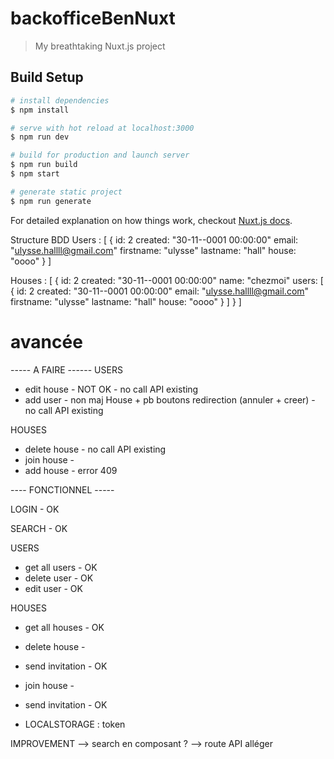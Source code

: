 # backofficeBenNuxt

> My breathtaking Nuxt.js project

## Build Setup

``` bash
# install dependencies
$ npm install

# serve with hot reload at localhost:3000
$ npm run dev

# build for production and launch server
$ npm run build
$ npm start

# generate static project
$ npm run generate
```

For detailed explanation on how things work, checkout [Nuxt.js docs](https://nuxtjs.org).


Structure BDD 
Users : [
    {
        id: 2
        created: "30-11--0001 00:00:00"
        email: "ulysse.hallll@gmail.com"
        firstname: "ulysse"
        lastname: "hall"
        house: "oooo"
    }
]

Houses : [
    {
        id: 2
        created: "30-11--0001 00:00:00"
        name: "chezmoi"
        users: [
            {
                id: 2
                created: "30-11--0001 00:00:00"
                email: "ulysse.hallll@gmail.com"
                firstname: "ulysse"
                lastname: "hall"
                house: "oooo"
            }
        ]
    }
]


# avancée 

-----  A FAIRE ------ 
USERS
- edit house    - NOT OK - no call API existing
- add user      - non maj House + pb boutons redirection (annuler + creer)  -  no call API existing

HOUSES
- delete house      - no call API existing
- join house        - 
- add house         - error 409


---- FONCTIONNEL ----- 

LOGIN           - OK

SEARCH          - OK

USERS 
- get all users - OK
- delete user   - OK
- edit user     - OK 

HOUSES 
- get all houses    - OK
- delete house      - 
- send invitation   - OK
- join house        - 
- send invitation   - OK

- LOCALSTORAGE : token

IMPROVEMENT 
--> search en composant ?
--> route API alléger